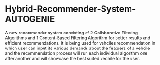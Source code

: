 # Hybrid-Recommender-System-AUTOGENIE
A new recommender system consisting of 2 Collaborative Filtering Algorithms and 1 Content-Based Filtering Algorithm for better results and efficient recommendations. 
It is being used for vehciles recommendation in which user can input its various demands about the featuers of a vehcile and the recommendation process will run each individual algorithm one after another and will showcase the best suited vechile for the user. 
